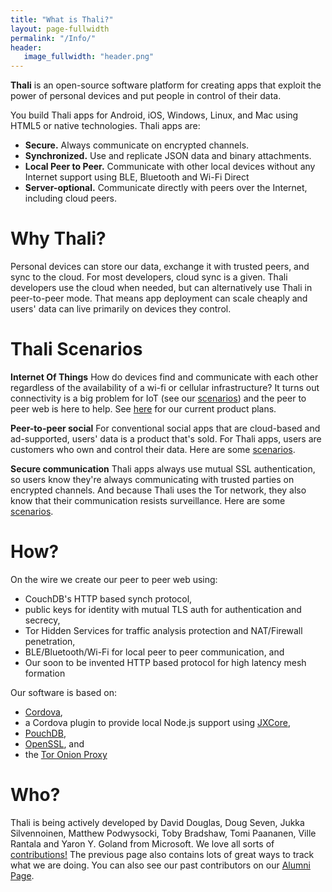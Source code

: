 ```yaml
---
title: "What is Thali?"
layout: page-fullwidth
permalink: "/Info/"
header:
   image_fullwidth: "header.png"
---
```

**Thali** is an open-source software platform for creating apps that exploit the power of personal devices and put people in control of their data.

You build Thali apps for Android, iOS, Windows, Linux, and Mac using HTML5 or native technologies. Thali apps are:

- **Secure.** Always communicate on encrypted channels.
- **Synchronized.** Use and replicate JSON data and binary attachments.
- **Local Peer to Peer.** Communicate with other local devices without any Internet support using BLE, Bluetooth and Wi-Fi Direct
- **Server-optional.** Communicate directly with peers over the Internet, including cloud peers.

# Why Thali?

Personal devices can store our data, exchange it with trusted peers, and sync to the cloud. For most developers, cloud sync is a given. Thali developers use the cloud when needed, but can alternatively use Thali in peer-to-peer mode. That means app deployment can scale cheaply and users' data can live primarily on devices they control.

# Thali Scenarios
**Internet Of Things** How do devices find and communicate with each other regardless of the availability of a wi-fi or cellular infrastructure? It turns out connectivity is a big problem for IoT (see our [scenarios](/NodeOnDevices)) and the peer to peer web is here to help. See [here](/ThaliAndIoT) for our current product plans.

**Peer-to-peer social** For conventional social apps that are cloud-based and ad-supported, users' data is a product that's sold. For Thali apps, users are customers who own and control their data. Here are some [scenarios](/PeerToPeerSocial).

**Secure communication** Thali apps always use mutual SSL authentication, so users know they're always communicating with trusted parties on encrypted channels. And because Thali uses the Tor network, they also know that their communication resists surveillance. Here are some [scenarios](/SecureCommunication).

# How?
On the wire we create our peer to peer web using:
* CouchDB's HTTP based synch protocol,
* public keys for identity with mutual TLS auth for authentication and secrecy,
* Tor Hidden Services for traffic analysis protection and NAT/Firewall penetration,
* BLE/Bluetooth/Wi-Fi for local peer to peer communication, and
* Our soon to be invented HTTP based protocol for high latency mesh formation

Our software is based on:
* [Cordova](https://cordova.apache.org/),
* a Cordova plugin to provide local Node.js support using [JXCore](https://github.com/jxcore/jxcore),
* [PouchDB](http://pouchdb.com/),
* [OpenSSL](https://www.openssl.org/), and
* the [Tor Onion Proxy](https://www.torproject.org/)

# Who?

Thali is being actively developed by David Douglas, Doug Seven, Jukka Silvennoinen, Matthew Podwysocki, Toby Bradshaw, Tomi Paananen, Ville Rantala and Yaron Y. Goland from Microsoft. We love all sorts of [contributions!](/WaysToContribute) The previous page also contains lots of great ways to track what we are doing. You can also see our past contributors on our [Alumni Page](/Alumni).
